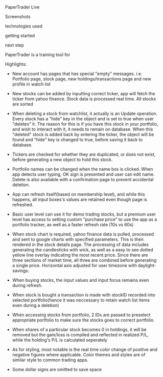 PaperTrader Live

Screenshots

technologies used

getting started

next step

PaperTrader is a training tool for

Highlights:

- New account has pages that has special "empty" messages. i.e. Portfolio page, stock page, new holdings/transactions page and new profile in watch list

- New stocks can be added by inputting correct ticker, app will fetch the ticker from yahoo finance. Stock data is processed real time. All stocks are sorted

- When deleting a stock from watchlist, it actually is an Update operation. Every stock has a "hide" key in the object and is set to true when user "deletes" it. The reason for this is if you have this stock in your portfolio, and wish to interact with it, it needs to remain on database. When this "deleted" stock is added back by entering the ticker, the object will be found and "hide" key is changed to true, before saving it back to database.

- Tickers are checked for whether they are duplicated, or does not exist, before generating a new object to hold this stock.

- Portfolio names can be changed when the name box is clicked. When app detects user typing, OK sign is presented and user can edit name. Delete is also available with a confirmation page to prevent accidental deletion.

- App can refresh itself(based on membership level), and while this happens, all input boxes's values are retained even though page is refreshed.

- Basic user level can use it for demo trading stocks, but a premium user level has access to setting custom "purchase price" to use the app as a portfolio tracker, as well as a faster refresh rate (10s vs 60s)

- When stock chart is required, yahoo finance data is pulled, processed and sent to google charts with specified parameters. This is then rendered in the stock details page. The processing of data includes generating the candlesticks with wick, as well as a easy to see dotted yellow line overlay indicating the most recent price. Since there are three sections of market time, all three are combined before generating a single price. Horizontal axis adjusted for user timezone with daylight-savings.

- When buying stocks, the input values and input focus remains even during refresh.

- When stock is bought a transaction is made with stockID recorded into selected portfolio(hence it was neccessary to retain watch list items even during a deletion)

- When accessing stocks from portfolio, 2 IDs are passed to preselect appropriate portfolio to make sure the stocks goes to correct portfolio.

- When shares of a particular stock becomes 0 in holdings, it will be removed but the gain/loss is compiled and reflected in realized P/L, while the holding's P/L is calculated seperately

- As for styling, most notable is the real time color change of positive and negative figures where applicable. Color themes and styles are of similar style to common trading apps.

- Some dollar signs are omitted to save space
